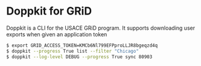 # Doppkit for GRiD

Doppkit is a CLI for the USACE GRiD program. It supports downloading user 
exports when given an application token

```bash
$ export GRID_ACCESS_TOKEN=KMCb6Nl799EFPproLLJR8bgeqzd4q
$ doppkit --progress True list --filter "Chicago"
$ doppkit --log-level DEBUG --progress True sync 80903
```
